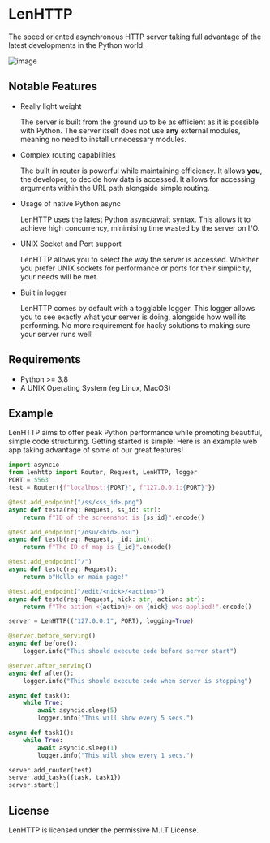 # LenHTTP

The speed oriented asynchronous HTTP server taking full advantage of the latest developments in the Python world.

![image](https://user-images.githubusercontent.com/36131887/123316436-bceb2c80-d524-11eb-8c75-cf4aa0bf0fa2.png)

## Notable Features

- Really light weight

  The server is built from the ground up to be as efficient as it is possible with Python. The server itself does not use **any** external modules, meaning no need to install unnecessary modules.
  
- Complex routing capabilities

  The built in router is powerful while maintaining efficiency. It allows **you**, the developer, to decide how data is accessed. It allows for accessing arguments within the URL path alongside simple routing.
 
- Usage of native Python async

  LenHTTP uses the latest Python async/await syntax. This allows it to achieve high concurrency, minimising time wasted by the server on I/O.
 
- UNIX Socket and Port support

  LenHTTP allows you to select the way the server is accessed. Whether you prefer UNIX sockets for performance or ports for their simplicity, your needs will be met.
 
- Built in logger

  LenHTTP comes by default with a togglable logger. This logger allows you to see exactly what your server is doing, alongside how well its performing. No more requirement for hacky solutions to making sure your server runs well!

## Requirements

- Python >= 3.8
- A UNIX Operating System (eg Linux, MacOS)

## Example

LenHTTP aims to offer peak Python performance while promoting beautiful, simple code structuring. Getting started is simple! Here is an example web app taking advantage of some of our great features!

```py
import asyncio
from lenhttp import Router, Request, LenHTTP, logger
PORT = 5563
test = Router({f"localhost:{PORT}", f"127.0.0.1:{PORT}"})

@test.add_endpoint("/ss/<ss_id>.png")
async def testa(req: Request, ss_id: str):
	return f"ID of the screenshot is {ss_id}".encode()

@test.add_endpoint("/osu/<bid>.osu")
async def testb(req: Request, _id: int):
	return f"The ID of map is {_id}".encode()

@test.add_endpoint("/")
async def testc(req: Request):
	return b"Hello on main page!"

@test.add_endpoint("/edit/<nick>/<action>")
async def testd(req: Request, nick: str, action: str):
	return f"The action <{action}> on {nick} was applied!".encode()

server = LenHTTP(("127.0.0.1", PORT), logging=True)

@server.before_serving()
async def before():
	logger.info("This should execute code before server start")

@server.after_serving()
async def after():
	logger.info("This should execute code when server is stopping")

async def task():
	while True:
		await asyncio.sleep(5)
		logger.info("This will show every 5 secs.")

async def task1():
	while True:
		await asyncio.sleep(1)
		logger.info("This will show every 1 secs.")

server.add_router(test)
server.add_tasks({task, task1})
server.start()
```

## License

LenHTTP is licensed under the permissive M.I.T License.
